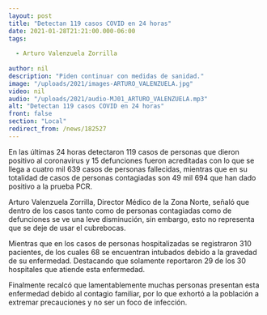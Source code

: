 ```yaml
---
layout: post
title: "Detectan 119 casos COVID en 24 horas"
date: 2021-01-28T21:21:00.000-06:00
tags:
  
  - Arturo Valenzuela Zorrilla
  
author: nil
description: "Piden continuar con medidas de sanidad."
image: "/uploads/2021/images-ARTURO_VALENZUELA.jpg"
video: nil
audio: "/uploads/2021/audio-MJ01_ARTURO_VALENZUELA.mp3"
alt: "Detectan 119 casos COVID en 24 horas"
front: false
section: "Local"
redirect_from: /news/182527
---
```


En las últimas 24 horas detectaron 119 casos de personas que dieron positivo al coronavirus y 15 defunciones fueron acreditadas con lo que se llega a cuatro mil 639 casos de personas fallecidas, mientras que en su totalidad de casos de personas contagiadas son 49 mil 694 que han dado positivo a la prueba PCR.

Arturo Valenzuela Zorrilla, Director Médico de la Zona Norte, señaló que dentro de los casos tanto como de personas contagiadas como de defunciones se ve una leve disminución, sin embargo, esto no representa que se deje de usar el cubrebocas.

Mientras que en los casos de personas hospitalizadas se registraron 310 pacientes, de los cuales 68 se encuentran intubados debido a la gravedad de su enfermedad. Destacando que solamente reportaron 29 de los 30 hospitales que atiende esta enfermedad.

Finalmente recalcó que lamentablemente muchas personas presentan esta enfermedad debido al contagio familiar, por lo que exhortó a la población a extremar precauciones y no ser un foco de infección.